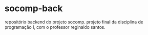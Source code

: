 # socomp-back
repositório backend do projeto socomp. projeto final da disciplina de programação I, com o professor reginaldo santos.
